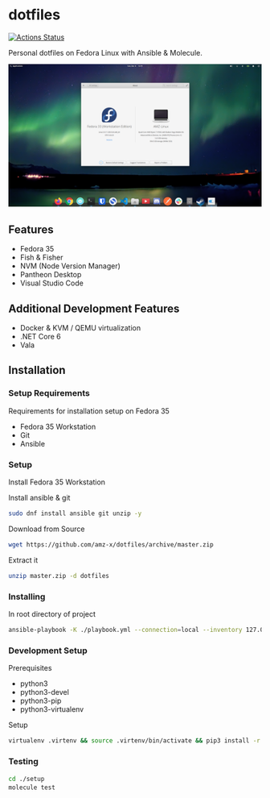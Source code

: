 # dotfiles

[![Actions Status](https://github.com/amz-x/dotfiles/workflows/DotfilesCI/badge.svg)](https://github.com/amz-x/dotfiles/actions)

Personal dotfiles on Fedora Linux with Ansible & Molecule.

![Screenshot](https://github.com/amz-x/dotfiles/raw/master/data/screenshot.png "Personal - Fedora 34 - Pantheon Desktop")

## Features

- Fedora 35
- Fish & Fisher
- NVM (Node Version Manager)
- Pantheon Desktop
- Visual Studio Code

## Additional Development Features

- Docker & KVM / QEMU virtualization
- .NET Core 6
- Vala

## Installation

### Setup Requirements

Requirements for installation setup on Fedora 35

- Fedora 35 Workstation
- Git
- Ansible

### Setup

Install Fedora 35 Workstation

Install ansible & git

```bash
sudo dnf install ansible git unzip -y
```

Download from Source

```bash
wget https://github.com/amz-x/dotfiles/archive/master.zip
```

Extract it

```bash
unzip master.zip -d dotfiles
```

### Installing

In root directory of project

```bash
ansible-playbook -K ./playbook.yml --connection=local --inventory 127.0.0.1, --limit 127.0.0.1
```

### Development Setup

Prerequisites

- python3
- python3-devel
- python3-pip
- python3-virtualenv

Setup

```bash
virtualenv .virtenv && source .virtenv/bin/activate && pip3 install -r requirements.txt
```

### Testing

```bash
cd ./setup
molecule test
```
